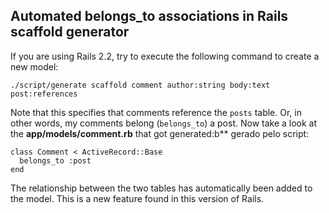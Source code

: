 ## Automated belongs\_to associations in Rails scaffold generator

If you are using Rails 2.2, try to execute the following command to create a new model:

	./script/generate scaffold comment author:string body:text post:references

Note that this specifies that comments reference the `posts` table. Or, in other words, my comments belong (`belongs_to`) a post. Now take a look at the **app/models/comment.rb** that got generated:b** gerado pelo script:

	class Comment < ActiveRecord::Base
	  belongs_to :post
	end

The relationship between the two tables has automatically been added to the model. This is a new feature found in this version of Rails.